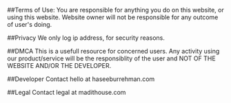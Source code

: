 ##Terms of Use:
You are responsible for anything you do on this website, or using this website. Website owner will not be responsible for any outcome of user's doing. 

##Privacy
We only log ip address, for security reasons. 

##DMCA
This is a usefull resource for concerned users. Any activity using our product/service will be the responsiblity of the user and NOT OF THE WEBSITE AND/OR THE DEVELOPER. 

##Developer Contact
hello at haseeburrehman.com

##Legal Contact
legal at madithouse.com
